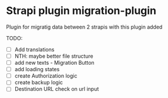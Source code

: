 # Strapi plugin migration-plugin

Plugin for migratig data between 2 strapis with this plugin added

TODO:

- [ ] Add translations
- [ ] NTH: maybe better file structure
- [ ] add new texts - Migration Button
- [ ] add loading states
- [ ] create Authorization logic
- [ ] create backup logic
- [ ] Destination URL check on url input
